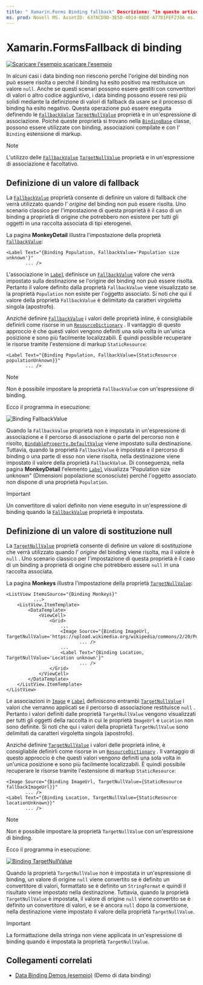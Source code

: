 ```yaml
---
title: " Xamarin.Forms Binding fallback" Descrizione: "in questo articolo viene illustrato come rendere le associazioni più affidabili definendo i valori di fallback che verranno utilizzati in caso di errore dell'associazione".
ms. prod: Novell MS. AssetID: 637ACD9D-3E5D-4014-86DE-A77D1FEF238A ms. Technology: Novell-Forms Author: davidbritch ms. Author: dabritch ms. Date: 08/16/2018 no-loc: [ Xamarin.Forms , Xamarin.Essentials ]
---
```


# <a name="xamarinforms-binding-fallbacks"></a>Xamarin.FormsFallback di binding

[![Scaricare ](~/media/shared/download.png) l'esempio scaricare l'esempio](https://docs.microsoft.com/samples/xamarin/xamarin-forms-samples/databindingdemos)

In alcuni casi i data binding non riescono perché l'origine del binding non può essere risolta o perché il binding ha esito positivo ma restituisce un valore `null`. Anche se questi scenari possono essere gestiti con convertitori di valori o altro codice aggiuntivo, i data binding possono essere resi più solidi mediante la definizione di valori di fallback da usare se il processo di binding ha esito negativo. Questa operazione può essere eseguita definendo le [`FallbackValue`](xref:Xamarin.Forms.BindingBase.FallbackValue) [`TargetNullValue`](xref:Xamarin.Forms.BindingBase.TargetNullValue) proprietà e in un'espressione di associazione. Poiché queste proprietà si trovano nella [`BindingBase`](xref:Xamarin.Forms.BindingBase) classe, possono essere utilizzate con binding, associazioni compilate e con l' `Binding` estensione di markup.

> [!NOTE]
> L'utilizzo delle [`FallbackValue`](xref:Xamarin.Forms.BindingBase.FallbackValue) [`TargetNullValue`](xref:Xamarin.Forms.BindingBase.TargetNullValue) proprietà e in un'espressione di associazione è facoltativo.

## <a name="defining-a-fallback-value"></a>Definizione di un valore di fallback

La [`FallbackValue`](xref:Xamarin.Forms.BindingBase.FallbackValue) proprietà consente di definire un valore di fallback che verrà utilizzato quando l' *origine* del binding non può essere risolta. Uno scenario classico per l'impostazione di questa proprietà è il caso di un binding a proprietà di origine che potrebbero non esistere per tutti gli oggetti in una raccolta associata di tipi eterogenei.

La pagina **MonkeyDetail** illustra l'impostazione della proprietà [`FallbackValue`](xref:Xamarin.Forms.BindingBase.FallbackValue):

```xaml
<Label Text="{Binding Population, FallbackValue='Population size unknown'}"
       ... />   
```

L'associazione in [`Label`](xref:Xamarin.Forms.Label) definisce un [`FallbackValue`](xref:Xamarin.Forms.BindingBase.FallbackValue) valore che verrà impostato sulla destinazione se l'origine del binding non può essere risolta. Pertanto il valore definito dalla proprietà `FallbackValue` viene visualizzato se la proprietà `Population` non esiste per l'oggetto associato. Si noti che qui il valore della proprietà `FallbackValue` è delimitato da caratteri virgoletta singola (apostrofo).

Anziché definire [`FallbackValue`](xref:Xamarin.Forms.BindingBase.FallbackValue) i valori delle proprietà inline, è consigliabile definirli come risorse in un [`ResourceDictionary`](xref:Xamarin.Forms.ResourceDictionary) . Il vantaggio di questo approccio è che questi valori vengono definiti una sola volta in un'unica posizione e sono più facilmente localizzabili. È quindi possibile recuperare le risorse tramite l'estensione di markup `StaticResource`:

```xaml
<Label Text="{Binding Population, FallbackValue={StaticResource populationUnknown}}"
       ... />  
```

> [!NOTE]
> Non è possibile impostare la proprietà `FallbackValue` con un'espressione di binding.

Ecco il programma in esecuzione:

![Binding FallbackValue](binding-fallbacks-images/bindingunavailable-detail-cropped.png "Binding FallbackValue")

Quando la `FallbackValue` proprietà non è impostata in un'espressione di associazione e il percorso di associazione o parte del percorso non è risolto, [`BindableProperty.DefaultValue`](xref:Xamarin.Forms.BindableProperty.DefaultValue) viene impostato sulla destinazione. Tuttavia, quando la proprietà `FallbackValue` è impostata e il percorso di binding o una parte di esso non viene risolta, nella destinazione viene impostato il valore della proprietà `FallbackValue`. Di conseguenza, nella pagina **MonkeyDetail** l'elemento [`Label`](xref:Xamarin.Forms.Label) visualizza "Population size unknown" (Dimensioni popolazione sconosciute) perché l'oggetto associato non dispone di una proprietà `Population`.

> [!IMPORTANT]
> Un convertitore di valori definito non viene eseguito in un'espressione di binding quando la [`FallbackValue`](xref:Xamarin.Forms.BindingBase.FallbackValue) proprietà è impostata.

## <a name="defining-a-null-replacement-value"></a>Definizione di un valore di sostituzione null

La [`TargetNullValue`](xref:Xamarin.Forms.BindingBase.TargetNullValue) proprietà consente di definire un valore di sostituzione che verrà utilizzato quando l' *origine* del binding viene risolta, ma il valore è `null` . Uno scenario classico per l'impostazione di questa proprietà è il caso di un binding a proprietà di origine che potrebbero essere `null` in una raccolta associata.

La pagina **Monkeys** illustra l'impostazione della proprietà [`TargetNullValue`](xref:Xamarin.Forms.BindingBase.TargetNullValue):

```xaml
<ListView ItemsSource="{Binding Monkeys}"
          ...>
    <ListView.ItemTemplate>
        <DataTemplate>
            <ViewCell>
                <Grid>
                    ...
                    <Image Source="{Binding ImageUrl, TargetNullValue='https://upload.wikimedia.org/wikipedia/commons/2/20/Point_d_interrogation.jpg'}"
                           ... />
                    ...
                    <Label Text="{Binding Location, TargetNullValue='Location unknown'}"
                           ... />
                </Grid>
            </ViewCell>
        </DataTemplate>
    </ListView.ItemTemplate>
</ListView>
```

Le associazioni in [`Image`](xref:Xamarin.Forms.Image) e [`Label`](xref:Xamarin.Forms.Label) definiscono entrambi [`TargetNullValue`](xref:Xamarin.Forms.BindingBase.TargetNullValue) i valori che verranno applicati se il percorso di associazione restituisce `null` . Pertanto i valori definiti dalle proprietà `TargetNullValue` vengono visualizzati per tutti gli oggetti della raccolta in cui le proprietà `ImageUrl` e `Location` non sono definite. Si noti che qui i valori della proprietà `TargetNullValue` sono delimitati da caratteri virgoletta singola (apostrofo).

Anziché definire [`TargetNullValue`](xref:Xamarin.Forms.BindingBase.TargetNullValue) i valori delle proprietà inline, è consigliabile definirli come risorse in un [`ResourceDictionary`](xref:Xamarin.Forms.ResourceDictionary) . Il vantaggio di questo approccio è che questi valori vengono definiti una sola volta in un'unica posizione e sono più facilmente localizzabili. È quindi possibile recuperare le risorse tramite l'estensione di markup `StaticResource`:

```xaml
<Image Source="{Binding ImageUrl, TargetNullValue={StaticResource fallbackImageUrl}}"
       ... />
<Label Text="{Binding Location, TargetNullValue={StaticResource locationUnknown}}"
       ... />
```

> [!NOTE]
> Non è possibile impostare la proprietà `TargetNullValue` con un'espressione di binding.

Ecco il programma in esecuzione:

[![Binding TargetNullValue](binding-fallbacks-images/bindingunavailable-small.png "Binding TargetNullValue")](binding-fallbacks-images/bindingunavailable-large.png#lightbox "Binding TargetNullValue")

Quando la proprietà `TargetNullValue` non è impostata in un'espressione di binding, un valore di origine `null` viene convertito se è definito un convertitore di valori, formattato se è definito un `StringFormat` e quindi il risultato viene impostato nella destinazione. Tuttavia, quando la proprietà `TargetNullValue` è impostata, il valore di origine `null` viene convertito se è definito un convertitore di valori, e se è ancora `null` dopo la conversione, nella destinazione viene impostato il valore della proprietà `TargetNullValue`.

> [!IMPORTANT]
> La formattazione della stringa non viene applicata in un'espressione di binding quando è impostata la proprietà `TargetNullValue`.

## <a name="related-links"></a>Collegamenti correlati

- [Data Binding Demos (esempio)](https://docs.microsoft.com/samples/xamarin/xamarin-forms-samples/databindingdemos) (Demo di data binding)
